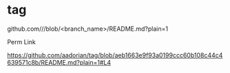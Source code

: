 # tag


github.com/<organization>/<repository>/blob/<branch_name>/README.md?plain=1

Perm Link 

https://github.com/aadorian/tag/blob/aeb1663e9f93a0199ccc60b108c44c4639571c8b/README.md?plain=1#L4
